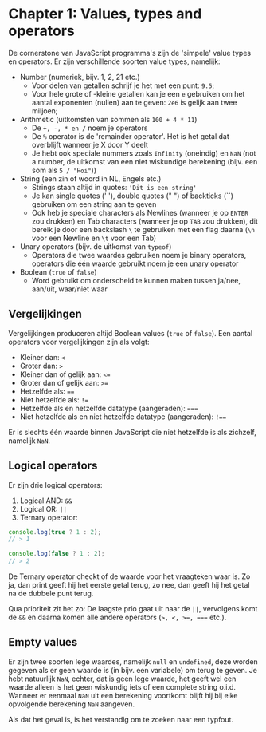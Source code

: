 # Chapter 1: Values, types and operators
De cornerstone van JavaScript programma's zijn de 'simpele' value types en operators. Er zijn verschillende soorten value types, namelijk:
- Number (numeriek, bijv. 1, 2, 21 etc.)
    - Voor delen van getallen schrijf je het met een punt: `9.5`;
    - Voor hele grote of -kleine getallen kan je een `e` gebruiken om het aantal exponenten (nullen) aan te geven: `2e6` is gelijk aan twee miljoen;
- Arithmetic (uitkomsten van sommen als `100 + 4 * 11`)
    - De `+, -, * en /` noem je operators
    - De `%` operator is de 'remainder operator'. Het is het getal dat overblijft wanneer je X door Y deelt
    - Je hebt ook speciale nummers zoals `Infinity` (oneindig) en `NaN` (not a number, de uitkomst van een niet wiskundige berekening (bijv. een som als `5 / "Hoi"`))
- String (een zin of woord in NL, Engels etc.)
    - Strings staan altijd in quotes: `'Dit is een string'`
    - Je kan single quotes (' '), double quotes (" ") of backticks (``) gebruiken om een string aan te geven
    - Ook heb je speciale characters als Newlines (wanneer je op `ENTER` zou drukken) en Tab characters (wanneer je op `TAB` zou drukken), dit bereik je door een backslash `\` te gebruiken met een flag daarna (`\n` voor een Newline en `\t` voor een Tab)
- Unary operators (bijv. de uitkomst van `typeof`)
    - Operators die twee waardes gebruiken noem je binary operators, operators die één waarde gebruikt noem je een unary operator
- Boolean (`true` of `false`)
    - Word gebruikt om onderscheid te kunnen maken tussen ja/nee, aan/uit, waar/niet waar

## Vergelijkingen
Vergelijkingen produceren altijd Boolean values (`true` of `false`). Een aantal operators voor vergelijkingen zijn als volgt:
- Kleiner dan: `<`
- Groter dan: `>`
- Kleiner dan of gelijk aan: `<=`
- Groter dan of gelijk aan: `>=`
- Hetzelfde als: `==`
- Niet hetzelfde als: `!=`
- Hetzelfde als en hetzelfde datatype (aangeraden): `===`
- Niet hetzelfde als en niet hetzelfde datatype (aangeraden): `!==`

Er is slechts één waarde binnen JavaScript die niet hetzelfde is als zichzelf, namelijk `NaN`.

## Logical operators 
Er zijn drie logical operators:
1. Logical AND: `&&`
2. Logical OR: `||`
3. Ternary operator: 
```javascript
console.log(true ? 1 : 2);
// > 1

console.log(false ? 1 : 2);
// > 2
```

De Ternary operator checkt of de waarde voor het vraagteken waar is. Zo ja, dan print geeft hij het eerste getal terug, zo nee, dan geeft hij het getal na de dubbele punt terug.

Qua prioriteit zit het zo: De laagste prio gaat uit naar de `||`, vervolgens komt de `&&` en daarna komen alle andere operators (`>, <, >=, ===` etc.).

## Empty values
Er zijn twee soorten lege waardes, namelijk `null` en `undefined`, deze worden gegeven als er geen waarde is (in bijv. een variabele) om terug te geven. Je hebt natuurlijk `NaN`, echter, dat is geen lege waarde, het geeft wel een waarde alleen is het geen wiskundig iets of een complete string o.i.d. Wanneer er eenmaal `NaN` uit een berekening voortkomt blijft hij bij elke opvolgende berekening `NaN` aangeven.

Als dat het geval is, is het verstandig om te zoeken naar een typfout.